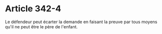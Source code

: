 # Article 342-4

Le défendeur peut écarter la demande en faisant la preuve par tous moyens qu'il ne peut être le père de l'enfant.
